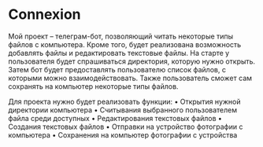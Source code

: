 # Connexion
Мой проект – телеграм-бот, позволяющий читать некоторые типы файлов с компьютера. Кроме того, будет реализована возможность добавлять файлы и редактировать текстовые файлы. На старте у пользователя будет спрашиваться директория, которую нужно открыть. Затем бот будет предоставлять пользователю список файлов, с которыми можно взаимодействовать. Также пользователь сможет сам сохранять на компьютер некоторые типы файлов.

Для проекта нужно будет реализовать функции:
•	Открытия нужной директории компьютера
•	Считывания выбранного пользователем файла среди доступных
•	Редактирования текстовых файлов
•	Создания текстовых файлов
•	Отправки на устройство фотографии с компьютера
•	Сохранения на компьютер фотографии с устройства
